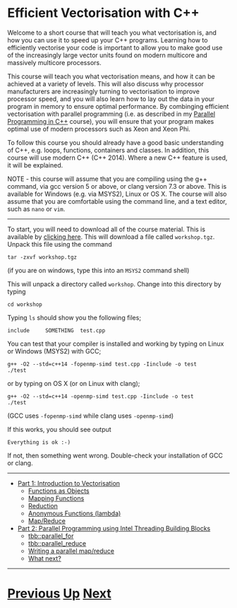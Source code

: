 
# Efficient Vectorisation with C++

Welcome to a short course that will teach you what vectorisation is, 
and how you can use it to speed up your C++ programs. Learning how
to efficiently vectorise your code is important to allow you to 
make good use of the increasingly large vector units found
on modern multicore and massively multicore processors.

This course will teach you what vectorisation means, and how
it can be achieved at a variety of levels. This will also
discuss why processor manufacturers are increasingly turning
to vectorisation to improve processor speed, and you will
also learn how to lay out the data in your program in memory
to ensure optimal performance. By combinging efficient vectorisation
with parallel programming (i.e. as described in my
[Parallel Programming in C++](../parallel_c++/README.md) course),
you will ensure that your program makes optimal use of modern 
processors such as Xeon and Xeon Phi.

To follow this course you should already have a good basic understanding
of C++, e.g. loops, functions, containers and classes. In addition, this
course will use modern C++ (C++ 2014). Where a new C++ feature is used,
it will be explained.

NOTE - this course will assume that you are compiling using the
g++ command, via gcc version 5 or above, or clang version 7.3 or above.
This is available for Windows (e.g. via MSYS2), Linux or OS X. The
course will also assume that you are comfortable using the command
line, and a text editor, such as `nano` or `vim`. 

***

To start, you will need to download all of the course material. This
is available by [clicking here](https://github.com/chryswoods/siremol.org/raw/master/chryswoods.com/vector_c%2B%2B/workshop.tgz). This will download a file called
`workshop.tgz`. Unpack this file using the command

```
tar -zxvf workshop.tgz
```

(if you are on windows, type this into an `MSYS2` command shell)

This will unpack a directory called `workshop`. Change into this directory
by typing

```
cd workshop
```

Typing `ls` should show you the following files;

```
include     SOMETHING  test.cpp
```

You can test that your compiler is installed and working
by typing on Linux or Windows (MSYS2) with GCC;

```
g++ -O2 --std=c++14 -fopenmp-simd test.cpp -Iinclude -o test
./test
```

or by typing on OS X (or on Linux with clang);

```
g++ -O2 --std=c++14 -openmp-simd test.cpp -Iinclude -o test
./test
```

(GCC uses `-fopenmp-simd` while clang uses `-openmp-simd`)

If this works, you should see output

```
Everything is ok :-)
```

If not, then something went wrong. Double-check your installation of GCC or clang.

***

* [Part 1: Introduction to Vectorisation](part1.md)
    * [Functions as Objects](functions.md)
    * [Mapping Functions](map.md)
    * [Reduction](reduce.md)
    * [Anonymous Functions (lambda)](lambda.md)
    * [Map/Reduce](mapreduce.md)
* [Part 2: Parallel Programming using Intel Threading Building Blocks](part2.md)
    * [tbb::parallel_for](parallel_for.md)
    * [tbb::parallel_reduce](parallel_reduce.md)
    * [Writing a parallel map/reduce](parallel_mapreduce.md)
    * [What next?](whatnext.md)

***

# [Previous](../main/courses.md) [Up](../main/courses.md) [Next](part1.md)  
